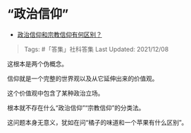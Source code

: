 # “政治信仰”

- [政治信仰和宗教信仰有何区别？](https://www.zhihu.com/question/20998270/answer/1067107002)

>Tags: #「答集」社科答集
>Last Updated: 2021/12/08

这根本是两个伪概念。

信仰就是一个完整的世界观以及从它延伸出来的价值观。

这个价值观中包含了某种政治立场。

根本就不存在什么“政治信仰”“宗教信仰”的分类法。

这问题本身无意义，犹如在问“橘子的味道和一个苹果有什么区别”。